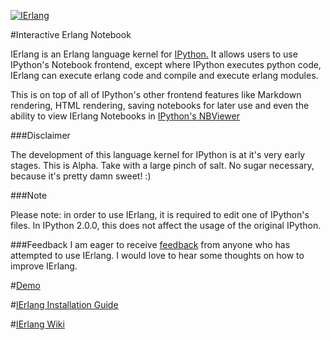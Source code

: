 <a href="http://imgur.com/7rr6Tbr"><img src="http://i.imgur.com/7rr6Tbr.png" title="IErlang"/></a>

#Interactive Erlang Notebook

IErlang is an Erlang language kernel for [IPython.](http://ipython.org) It
allows users to use IPython's Notebook frontend, except where IPython executes
python code, IErlang can execute erlang code and compile and execute erlang
modules.

This is on top of all of IPython's other frontend features like Markdown
rendering, HTML rendering, saving notebooks for later use and even the ability
to view IErlang Notebooks in [IPython's NBViewer](http://nbviewer.ipython.org/)

###Disclaimer

The development of this language kernel for IPython is at it's very early
stages. This is Alpha. Take with a large pinch of salt. No sugar necessary,
because it's pretty damn sweet! :)

###Note

Please note: in order to use IErlang, it is required to edit one of IPython's
files. In IPython 2.0.0, this does not affect the usage of the original IPython.

###Feedback
I am eager to receive [feedback](robbie.lynch@outlook.com) from anyone who has
attempted to use IErlang. I would love to hear some thoughts on how to improve
IErlang.

#[Demo](http://nbviewer.ipython.org/gist/anonymous/10775415)

#[IErlang Installation Guide](https://github.com/robbielynch/ierlang/wiki/Installation)

#[IErlang Wiki](https://github.com/robbielynch/ierlang/wiki)
